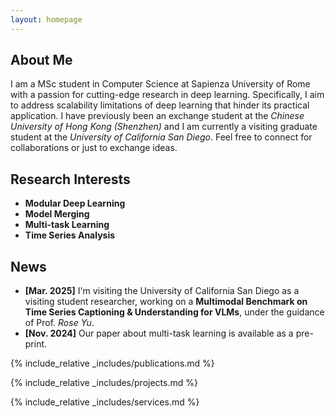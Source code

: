 ```yaml
---
layout: homepage
---
```


## About Me

I am a MSc student in Computer Science at Sapienza University of Rome with a passion for cutting-edge research in deep learning. Specifically, I aim to address scalability limitations of deep learning that hinder its practical application.  I have previously been an exchange student at the *Chinese University of Hong Kong (Shenzhen)* and I am currently a visiting graduate student at the *University of California San Diego*. 
Feel free to connect for collaborations or just to exchange ideas.

## Research Interests

- **Modular Deep Learning**
- **Model Merging**
- **Multi-task Learning**
- **Time Series Analysis**


## News
- **[Mar. 2025]** I'm visiting the University of California San Diego as a visiting student researcher, working on a **Multimodal Benchmark on Time Series Captioning & Understanding for VLMs**, under the guidance of Prof. *Rose Yu*.
- **[Nov. 2024]** Our paper about multi-task learning is available as a pre-print.


{% include_relative _includes/publications.md %}

{% include_relative _includes/projects.md %}

{% include_relative _includes/services.md %}
